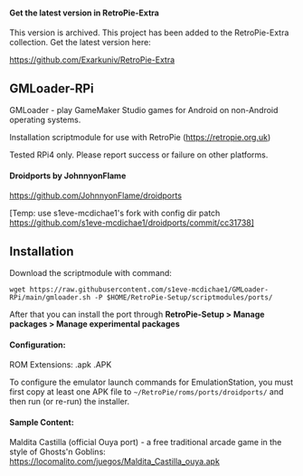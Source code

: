 #### Get the latest version in RetroPie-Extra
This version is archived. This project has been added to the RetroPie-Extra collection. Get the latest version here:

https://github.com/Exarkuniv/RetroPie-Extra

## GMLoader-RPi

GMLoader - play GameMaker Studio games for Android on non-Android operating systems.

Installation scriptmodule for use with RetroPie (https://retropie.org.uk)

Tested RPi4 only. Please report success or failure on other platforms.

#### Droidports by JohnnyonFlame
https://github.com/JohnnyonFlame/droidports

[Temp: use s1eve-mcdichae1's fork with config dir patch https://github.com/s1eve-mcdichae1/droidports/commit/cc31738]

## Installation
Download the scriptmodule with command:

    wget https://raw.githubusercontent.com/s1eve-mcdichae1/GMLoader-RPi/main/gmloader.sh -P $HOME/RetroPie-Setup/scriptmodules/ports/

After that you can install the port through **RetroPie-Setup > Manage packages > Manage experimental packages**

#### Configuration:
ROM Extensions: .apk .APK

To configure the emulator launch commands for EmulationStation, you must first copy at least one APK file to `~/RetroPie/roms/ports/droidports/` and then run (or re-run) the installer.

#### Sample Content:
Maldita Castilla (official Ouya port) - a free traditional arcade game in the style of Ghosts'n Goblins: https://locomalito.com/juegos/Maldita_Castilla_ouya.apk
